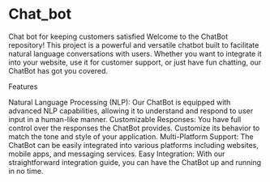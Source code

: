 # Chat_bot
Chat bot for keeping customers satisfied 
Welcome to the ChatBot repository! This project is a powerful and versatile chatbot built to facilitate natural language conversations with users. Whether you want to integrate it into your website, use it for customer support, or just have fun chatting, our ChatBot has got you covered.

Features

Natural Language Processing (NLP): Our ChatBot is equipped with advanced NLP capabilities, allowing it to understand and respond to user input in a human-like manner.
Customizable Responses: You have full control over the responses the ChatBot provides. Customize its behavior to match the tone and style of your application.
Multi-Platform Support: The ChatBot can be easily integrated into various platforms including websites, mobile apps, and messaging services.
Easy Integration: With our straightforward integration guide, you can have the ChatBot up and running in no time.

